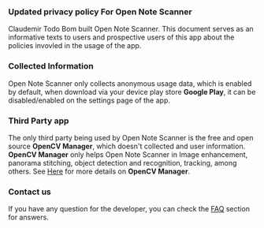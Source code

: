 ### Updated privacy policy For Open Note Scanner

Claudemir Todo Bom built Open Note Scanner.
This document serves as an informative texts to users and prospective users of this app about the policies invovled in the usage of the app.

### Collected Information
Open Note Scanner only collects anonymous usage data, which is enabled by default, when download via your device play store **Google Play**, it can be disabled/enabled on the settings page of the app.

### Third Party app
The only third party being used by Open Note Scanner is the free and open source **OpenCV Manager**, which doesn't collected and user information. 
**OpenCV Manager** only helps Open Note Scanner in Image enhancement, panorama stitching, object detection and recognition, tracking, among others.
See [Here](https://opencv.org/) for more details on **OpenCV Manager**.

### Contact us

If you have any question for the developer, you can check the [FAQ](https://github.com/ctodobom/OpenNoteScanner/blob/master/FAQ.md) section for answers.
